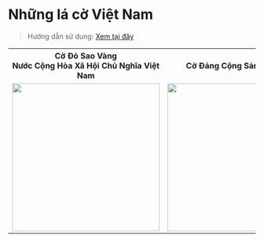 # Những lá cờ Việt Nam

>Hướng dẫn sử dung: [Xem tại đây](https://github.com/CodeZui/Gift_VietNam/blob/main/H%C6%B0%E1%BB%9Bng%20d%E1%BA%ABn%20s%E1%BB%AD%20d%E1%BB%A5ng%20FilePython.pdf) 

<table>
  <tr>
    <th>Cờ Đỏ Sao Vàng<br>Nước Cộng Hòa Xã Hội Chủ Nghĩa Việt Nam</th>
    <th>Cờ Đảng Cộng Sản Việt Nam</th>
    <th>Cờ Mặt Trận Dân Tộc Giải Phóng<br>Miền Nam Việt Nam</th>
  </tr>
  <tr>
    <td align="center"><img width="300" src="https://github.com/user-attachments/assets/39291ef8-a367-4432-a5e5-3677ff8861c1" /></td>
    <td align="center"><img width="300" src="https://github.com/user-attachments/assets/dda88022-5986-4a7a-9a95-aeeb4eb8aebd" /></td>
    <td align="center"><img width="300" src="https://github.com/user-attachments/assets/383769ab-8ebc-4ce1-9d99-59dde9334012" /></td>
  </tr>
</table>
